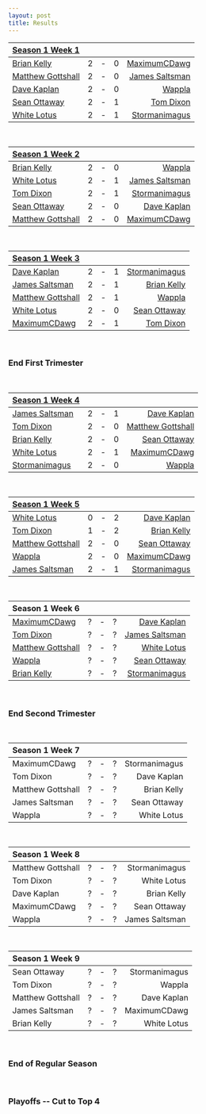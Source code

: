 ```yaml
---
layout: post
title: Results
---
```





| <a href="{{ site.baseurl }}/Weeks/1" class="black">Season 1 Week 1</a> |   |   |   |   |
| :--- |:---:|:---:|:---:|---:|
| [Brian Kelly](/BK1-Dragonlord-Mentor-Control)  | 2 | - | 0 | [MaximumCDawg](/MCD1-Dark-Times)
| [Matthew Gottshall](/MG1-Mono-Blue-Control) | 2 | - | 0 | [James Saltsman](/JGS1-Stax) |
| [Dave Kaplan](/DK1-UR-Delver)  | 2 | - | 0 | [Wappla](/W1-URg-Delver) |
| [Sean Ottaway](/SO1-Oath) | 2 | - | 1 | [Tom Dixon](/TD1-Landstill) |
| [White Lotus](/WL1-Jeskai-Gush-Control) | 2 | - | 1 | [Stormanimagus](/ST1-Stone-Cold-Humans) |

<br />

|  <a href="{{ site.baseurl }}/Weeks/2" class="black">Season 1 Week 2</a> |   |   |   |   |
| :--- |:---:|:---:|:---:|---:|
| [Brian Kelly](/BK1-Dragonlord-Mentor-Control)  | 2 | - | 0 | [Wappla](/W1-URg-Delver) |
| [White Lotus](/WL1-Jeskai-Gush-Control) | 2 | - | 1 | [James Saltsman](/JGS1-Stax) |
| [Tom Dixon](/TD1-Landstill) | 2 | - | 1 | [Stormanimagus](/ST1-Stone-Cold-Humans) |
| [Sean Ottaway](/SO1-Oath) | 2 | - | 0 | [Dave Kaplan](/DK1-UR-Delver) |
| [Matthew Gottshall](/MG1-Mono-Blue-Control) | 2 | - | 0 |  [MaximumCDawg](/MCD1-Dark-Times) |

<br />

|  <a href="{{ site.baseurl }}/Weeks/3" class="black">Season 1 Week 3</a> |   |   |   |   |
| :--- |:---:|:---:|:---:|---:|
| [Dave Kaplan](/DK1-UR-Delver) | 2 | - | 1 | [Stormanimagus](/ST1-Stone-Cold-Humans) |
| [James Saltsman](/JGS1-Stax) | 2 | - | 1 | [Brian Kelly](/BK1-Dragonlord-Mentor-Control) |
| [Matthew Gottshall](/MG1-Mono-Blue-Control) | 2 | - | 1 |  [Wappla](/W1-URg-Delver) |
| [White Lotus](/WL1-Jeskai-Gush-Control) | 2 | - | 0 | [Sean Ottaway](/SO1-Oath) |
| [MaximumCDawg](/MCD1-Dark-Times) | 2 | - | 1 | [Tom Dixon](/TD1-Landstill) |

<br />

### End First Trimester
<br />


|  <a href="{{ site.baseurl }}/Weeks/4" class="black">Season 1 Week 4</a> |   |   |   |   |
| :--- |:---:|:---:|:---:|---:|
| [James Saltsman](/JGS2-Martello-Shops) | 2 | - | 1 | [Dave Kaplan](/DK2-UR-Delver)|
| [Tom Dixon](/TD2-Dredge) | 2 | - | 0 | [Matthew Gottshall](/MG2-UR-Delver) |
| [Brian Kelly](/BK2-Dragonlord-Oath) | 2 | - | 0 | [Sean Ottaway](/SO2-Punishing-Dack) |
| [White Lotus](/WL2-Neo-Academy) | 2 | - | 1 | [MaximumCDawg](/MCD2-The-White-Gate) |
| [Stormanimagus](/ST2-California-Shops) | 2 | - | 0 | [Wappla](/W2-Esper-Dragons) |


<br />

|  <a href="{{ site.baseurl }}/Weeks/5" class="black">Season 1 Week 5</a> |   |   |   |   |
| :--- |:---:|:---:|:---:|---:|
| [White Lotus](/WL2-Neo-Academy) | 0 | - | 2 | [Dave Kaplan](/DK2-UR-Delver) |
| [Tom Dixon](/TD2-Dredge) | 1 | - | 2 | [Brian Kelly](/BK2-Dragonlord-Oath) |
| [Matthew Gottshall](/MG2-UR-Delver) | 2 | - | 0 | [Sean Ottaway](/SO2-Punishing-Dack) |
| [Wappla](/W2-Esper-Dragons)  | 2 | - | 0 | [MaximumCDawg](/MCD2-The-White-Gate) |
| [James Saltsman](/JGS2-Stax) | 2 | - | 1 | [Stormanimagus](/ST2-California-Shops) |

<br />

|  **Season 1 Week 6** |   |   |   |   |
| :--- |:---:|:---:|:---:|---:|
| [MaximumCDawg](/MCD2-The-White-Gate) | ? | - | ? | [Dave Kaplan](/DK2-UR-Delver) |
| [Tom Dixon](/TD2-Dredge) | ? | - | ? | [James Saltsman](/JGS2-Stax) |
| [Matthew Gottshall](/MG2-UR-Delver) | ? | - | ? | [White Lotus](/WL2-Neo-Academy) |
| [Wappla](/W2-Esper-Dragons) | ? | - | ? | [Sean Ottaway](/SO2-Punishing-Dack) |
| [Brian Kelly](/BK2-Dragonlord-Oath) | ? | - | ? | [Stormanimagus](/ST2-California-Shops) |

<br />

### End Second Trimester
<br />

|  **Season 1 Week 7** |   |   |   |   |
| --- |:---:|:---:|:---:|---:|
| MaximumCDawg | ? | - | ? | Stormanimagus |
| Tom Dixon | ? | - | ? | Dave Kaplan |
| Matthew Gottshall | ? | - | ? | Brian Kelly |
| James Saltsman  | ? | - | ? | Sean Ottaway |
| Wappla | ? | - | ? | White Lotus |


<br />

|  **Season 1 Week 8** |   |   |   |   |
| --- |:---:|:---:|:---:|---:|
| Matthew Gottshall | ? | - | ? | Stormanimagus |
| Tom Dixon | ? | - | ? | White Lotus |
| Dave Kaplan | ? | - | ? | Brian Kelly |
| MaximumCDawg | ? | - | ? | Sean Ottaway |
| Wappla | ? | - | ? | James Saltsman |

<br />

|  **Season 1 Week 9** |   |   |   |   |
| --- |:---:|:---:|:---:|---:|
| Sean Ottaway | ? | - | ? | Stormanimagus |
| Tom Dixon | ? | - | ? | Wappla |
| Matthew Gottshall | ? | - | ? | Dave Kaplan |
| James Saltsman  | ? | - | ? | MaximumCDawg |
| Brian Kelly | ? | - | ? | White Lotus |

<br />

### End of Regular Season
<br />

### Playoffs -- Cut to Top 4



